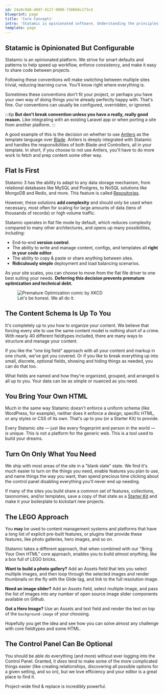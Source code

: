 ```yaml
---
id: 24a9c9d8-d607-4117-9806-738668c173cd
blueprint: page
title: 'Core Concepts'
intro: 'Statamic is opinionated software. Understanding the principles we follow  and apply to our core concepts, features, and conventions will help train your intuition and understanding of how to take advantage of Statamic in its fullest. This is a fancy way of saying you will need to RTFM less if you understand this more.'
template: page
---
```

## Statamic is Opinionated But Configurable

Statamic is an opinionated platform. We strive for smart defaults and patterns to help speed up workflow, enforce consistency, and make it easy to share code between projects.

Following these conventions will make switching between multiple sites trivial, reducing learning curve. You'll know right where everything is.

Sometimes these conventions don't fit your project, or perhaps you have your own way of doing things you're already perfectly happy with. That's fine. Our conventions can usually be configured, overridden, or ignored.

:::tip
**But don't break convention unless you have a really, really good reason.** Like integrating with an existing Laravel app or when porting a site from another platform.
:::

A good example of this is the decision on whether to use [Antlers](/antlers) as the template language over [Blade](https://laravel.com/docs/blade). Antlers is deeply integrated with Statamic and handles the responsibilities of both Blade _and_ Controllers, all in your template. In short, if you choose to not use Antlers, you'll have to do more work to fetch and prep content some other way.

## Flat Is First

Statamic 3 has the ability to adapt to any data storage mechanism, from relational databases like MySQL and Postgres, to NoSQL solutions like MongoDB and Redis, and more. This feature is called [Repositories](/extending/repositories).

However, these solutions **add complexity** and should only be used when necessary, most often for scaling for large amounts of data (tens of thousands of records) or high volume traffic.

Statamic operates in flat file mode by default, which reduces complexity compared to many other architectures, and opens up many possibilities, including:

- End-to-end **version control**.
- The ability to write and manage content, configs, and templates all **right in your code editor**.
- The ability to copy & paste or share anything between sites.
- **Ridiculously simple** deployment and load balancing scenarios.

As your site scales, you can choose to move from the flat file driver to one best suiting your needs. **Deferring this decision prevents premature optimization and technical debt.**

<figure>
    <img src="https://imgs.xkcd.com/comics/the_general_problem.png" alt="Premature Optimization comic by XKCD">
    <figcaption>Let's be honest. We all do it.</figcaption>
</figure>

## The Content Schema Is Up To You

It's completely up to you how to organize your content. We believe that forcing every site to use the same content model is nothing short of a crime. With nearly 40 different fieldtypes included, there are many ways to structure and manage your content.

If you like the "one big field" approach with all your content and markup in one chunk, we've got you covered. Or if you like to break everything up into small, discrete, optional fields, showing and hiding things as needed, you can do that too.

What fields are named and how they're organized, grouped, and arranged is all up to you. Your data can be as simple or nuanced as you need.

## You Bring Your Own HTML

Much in the same way Statamic doesn't enforce a uniform schema (like WordPress, for example), neither does it enforce a design, specific HTML, or any styles or CSS of its own. That's up to you (or a Starter Kit) to provide.

Every Statamic site &mdash; just like every fingerprint and person in the world &mdash; is unique. This is not a platform for the generic web. This is a tool used to build your dreams.

## Turn On Only What You Need

We ship with most areas of the site in a "blank slate" state. We find it's much easier to turn on the things you need, enable features you plan to use, and name things the way you want, than spend precious time clicking about the control panel disabling everything you'll never end up needing.

If many of the sites you build share a common set of features, collections, taxonomies, and/or templates, save a copy of that state as a [Starter Kit](/starter-kits) and make it your boilerplate to kickstart new projects.

## The LEGO Approach

You **may** be used to content management systems and platforms that have a long list of explicit pre-built features, or plugins that provide these features, like photo galleries, hero images, and so on.

Statamic takes a different approach, that when combined with our "Bring Your Own HTML" core approach, enables you to build _almost anything_, like a box full of LEGO bricks.

**Want to build a photo gallery?** Add an Assets field that lets you select multiple images, and then loop through the selected images and render thumbnails on the fly with the Glide tag, and link to the full resolution image.

**Need an image slider?** Add an Assets field, select multiple image, and pass the list of images into any number of open source image slider components available on Github.

**Got a Hero Image?** Use an Assets and text field and render the text on top of the `background-image` of your choosing.

Hopefully you get the idea and see how you can solve almost any challenge with core fieldtypes and some HTML.

## The Control Panel Can Be Optional

You should be able do everything (and more) without ever logging into the Control Panel. Granted, it _does_ tend to make some of the more complicated things easier (like creating relationships, discovering all possible options for a given setting, and so on), but we love efficiency and your editor is a great place to find it.

Project-wide find & replace is incredibly powerful.
